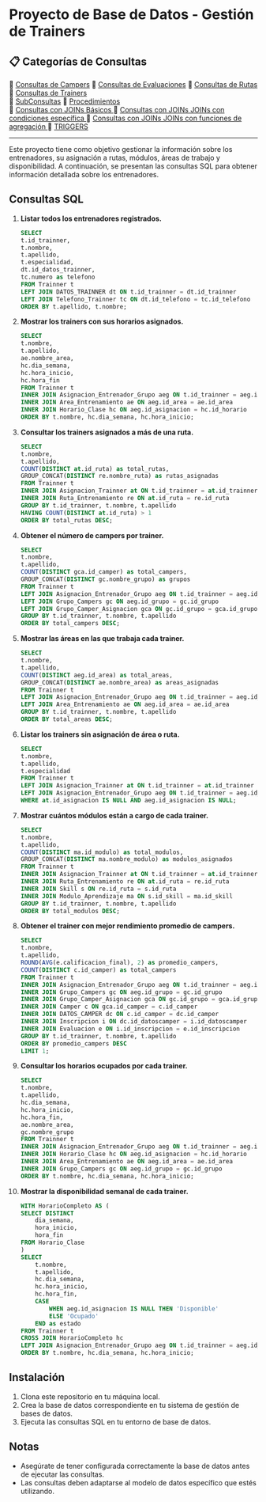 # Proyecto de Base de Datos - Gestión de Trainers

## 📋 Categorías de Consultas

🔹 [Consultas de Campers](Consultas/Consultas.MD)
🔹 [Consultas de Evaluaciones](Consultas/consultas2.MD) 
🔹 [Consultas de Rutas](Consultas/consultas3.MD) 
🔹 [Consultas de Trainers](Consultas/consultas4.MD)  
🔹 [SubConsultas](Consultas/subconsultas.md)
🔹 [Procedimientos](Consultas/Procedimientos.MD)      
🔹 [Consultas con JOINs Básicos ](Consultas/Joins.MD) 
🔹 [Consultas con JOINs JOINs con condiciones específica ](Consultas/Joins2.MD)
🔹 [Consultas con JOINs  JOINs con funciones de agregación ](Consultas/Joins3.MD) 
🔹 [TRIGGERS](bd/triggers.sql)  

---

Este proyecto tiene como objetivo gestionar la información sobre los entrenadores, su asignación a rutas, módulos, áreas de trabajo y disponibilidad. A continuación, se presentan las consultas SQL para obtener información detallada sobre los entrenadores.

## Consultas SQL

1. **Listar todos los entrenadores registrados.**
    ```sql
    SELECT 
    t.id_trainner,
    t.nombre,
    t.apellido,
    t.especialidad,
    dt.id_datos_trainner,
    tc.numero as telefono
    FROM Trainner t
    LEFT JOIN DATOS_TRAINNER dt ON t.id_trainner = dt.id_trainner
    LEFT JOIN Telefono_Trainner tc ON dt.id_telefono = tc.id_telefono
    ORDER BY t.apellido, t.nombre;
    ```

2. **Mostrar los trainers con sus horarios asignados.**
    ```sql
    SELECT 
    t.nombre,
    t.apellido,
    ae.nombre_area,
    hc.dia_semana,
    hc.hora_inicio,
    hc.hora_fin
    FROM Trainner t
    INNER JOIN Asignacion_Entrenador_Grupo aeg ON t.id_trainner = aeg.id_entrenador
    INNER JOIN Area_Entrenamiento ae ON aeg.id_area = ae.id_area
    INNER JOIN Horario_Clase hc ON aeg.id_asignacion = hc.id_horario
    ORDER BY t.nombre, hc.dia_semana, hc.hora_inicio;
    ```

3. **Consultar los trainers asignados a más de una ruta.**
    ```sql
    SELECT 
    t.nombre,
    t.apellido,
    COUNT(DISTINCT at.id_ruta) as total_rutas,
    GROUP_CONCAT(DISTINCT re.nombre_ruta) as rutas_asignadas
    FROM Trainner t
    INNER JOIN Asignacion_Trainner at ON t.id_trainner = at.id_trainner
    INNER JOIN Ruta_Entrenamiento re ON at.id_ruta = re.id_ruta
    GROUP BY t.id_trainner, t.nombre, t.apellido
    HAVING COUNT(DISTINCT at.id_ruta) > 1
    ORDER BY total_rutas DESC;
    ```

4. **Obtener el número de campers por trainer.**
    ```sql
    SELECT 
    t.nombre,
    t.apellido,
    COUNT(DISTINCT gca.id_camper) as total_campers,
    GROUP_CONCAT(DISTINCT gc.nombre_grupo) as grupos
    FROM Trainner t
    LEFT JOIN Asignacion_Entrenador_Grupo aeg ON t.id_trainner = aeg.id_entrenador
    LEFT JOIN Grupo_Campers gc ON aeg.id_grupo = gc.id_grupo
    LEFT JOIN Grupo_Camper_Asignacion gca ON gc.id_grupo = gca.id_grupo
    GROUP BY t.id_trainner, t.nombre, t.apellido
    ORDER BY total_campers DESC;
    ```

5. **Mostrar las áreas en las que trabaja cada trainer.**
    ```sql
    SELECT 
    t.nombre,
    t.apellido,
    COUNT(DISTINCT aeg.id_area) as total_areas,
    GROUP_CONCAT(DISTINCT ae.nombre_area) as areas_asignadas
    FROM Trainner t
    LEFT JOIN Asignacion_Entrenador_Grupo aeg ON t.id_trainner = aeg.id_entrenador
    LEFT JOIN Area_Entrenamiento ae ON aeg.id_area = ae.id_area
    GROUP BY t.id_trainner, t.nombre, t.apellido
    ORDER BY total_areas DESC;
    ```

6. **Listar los trainers sin asignación de área o ruta.**
    ```sql
    SELECT 
    t.nombre,
    t.apellido,
    t.especialidad
    FROM Trainner t
    LEFT JOIN Asignacion_Trainner at ON t.id_trainner = at.id_trainner
    LEFT JOIN Asignacion_Entrenador_Grupo aeg ON t.id_trainner = aeg.id_entrenador
    WHERE at.id_asignacion IS NULL AND aeg.id_asignacion IS NULL;
    ```

7. **Mostrar cuántos módulos están a cargo de cada trainer.**
    ```sql
    SELECT 
    t.nombre,
    t.apellido,
    COUNT(DISTINCT ma.id_modulo) as total_modulos,
    GROUP_CONCAT(DISTINCT ma.nombre_modulo) as modulos_asignados
    FROM Trainner t
    INNER JOIN Asignacion_Trainner at ON t.id_trainner = at.id_trainner
    INNER JOIN Ruta_Entrenamiento re ON at.id_ruta = re.id_ruta
    INNER JOIN Skill s ON re.id_ruta = s.id_ruta
    INNER JOIN Modulo_Aprendizaje ma ON s.id_skill = ma.id_skill
    GROUP BY t.id_trainner, t.nombre, t.apellido
    ORDER BY total_modulos DESC;
    ```

8. **Obtener el trainer con mejor rendimiento promedio de campers.**
    ```sql
    SELECT 
    t.nombre,
    t.apellido,
    ROUND(AVG(e.calificacion_final), 2) as promedio_campers,
    COUNT(DISTINCT c.id_camper) as total_campers
    FROM Trainner t
    INNER JOIN Asignacion_Entrenador_Grupo aeg ON t.id_trainner = aeg.id_entrenador
    INNER JOIN Grupo_Campers gc ON aeg.id_grupo = gc.id_grupo
    INNER JOIN Grupo_Camper_Asignacion gca ON gc.id_grupo = gca.id_grupo
    INNER JOIN Camper c ON gca.id_camper = c.id_camper
    INNER JOIN DATOS_CAMPER dc ON c.id_camper = dc.id_camper
    INNER JOIN Inscripcion i ON dc.id_datoscamper = i.id_datoscamper
    INNER JOIN Evaluacion e ON i.id_inscripcion = e.id_inscripcion
    GROUP BY t.id_trainner, t.nombre, t.apellido
    ORDER BY promedio_campers DESC
    LIMIT 1;
    ```

9. **Consultar los horarios ocupados por cada trainer.**
    ```sql
    SELECT 
    t.nombre,
    t.apellido,
    hc.dia_semana,
    hc.hora_inicio,
    hc.hora_fin,
    ae.nombre_area,
    gc.nombre_grupo
    FROM Trainner t
    INNER JOIN Asignacion_Entrenador_Grupo aeg ON t.id_trainner = aeg.id_entrenador
    INNER JOIN Horario_Clase hc ON aeg.id_asignacion = hc.id_horario
    INNER JOIN Area_Entrenamiento ae ON aeg.id_area = ae.id_area
    INNER JOIN Grupo_Campers gc ON aeg.id_grupo = gc.id_grupo
    ORDER BY t.nombre, hc.dia_semana, hc.hora_inicio;
    ```

10. **Mostrar la disponibilidad semanal de cada trainer.**
    ```sql
    WITH HorarioCompleto AS (
    SELECT DISTINCT 
        dia_semana,
        hora_inicio,
        hora_fin
    FROM Horario_Clase
    )
    SELECT 
        t.nombre,
        t.apellido,
        hc.dia_semana,
        hc.hora_inicio,
        hc.hora_fin,
        CASE 
            WHEN aeg.id_asignacion IS NULL THEN 'Disponible'
            ELSE 'Ocupado'
        END as estado
    FROM Trainner t
    CROSS JOIN HorarioCompleto hc
    LEFT JOIN Asignacion_Entrenador_Grupo aeg ON t.id_trainner = aeg.id_entrenador
    ORDER BY t.nombre, hc.dia_semana, hc.hora_inicio;
    ```

## Instalación

1. Clona este repositorio en tu máquina local.
2. Crea la base de datos correspondiente en tu sistema de gestión de bases de datos.
3. Ejecuta las consultas SQL en tu entorno de base de datos.

## Notas

- Asegúrate de tener configurada correctamente la base de datos antes de ejecutar las consultas.
- Las consultas deben adaptarse al modelo de datos específico que estés utilizando.

